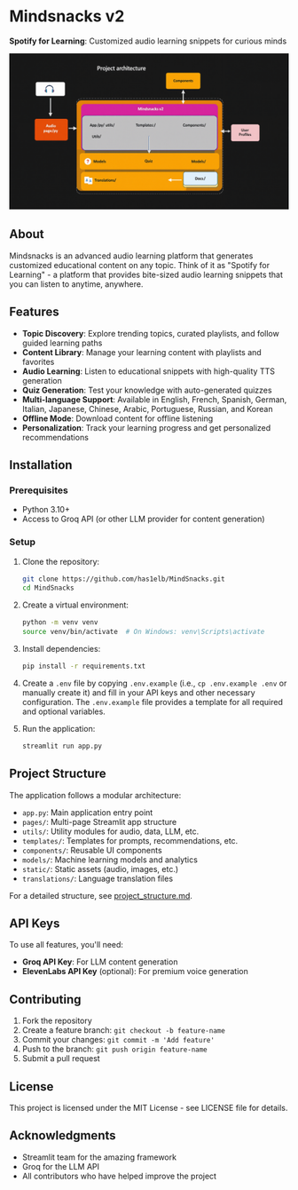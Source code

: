 # Mindsnacks v2

**Spotify for Learning**: Customized audio learning snippets for curious minds

![Mindsnacks Screenshot](architecture_diagram.png)

## About

Mindsnacks is an advanced audio learning platform that generates customized educational content on any topic. Think of it as "Spotify for Learning" - a platform that provides bite-sized audio learning snippets that you can listen to anytime, anywhere.

## Features

- **Topic Discovery**: Explore trending topics, curated playlists, and follow guided learning paths
- **Content Library**: Manage your learning content with playlists and favorites
- **Audio Learning**: Listen to educational snippets with high-quality TTS generation
- **Quiz Generation**: Test your knowledge with auto-generated quizzes
- **Multi-language Support**: Available in English, French, Spanish, German, Italian, Japanese, Chinese, Arabic, Portuguese, Russian, and Korean
- **Offline Mode**: Download content for offline listening
- **Personalization**: Track your learning progress and get personalized recommendations

## Installation

### Prerequisites

- Python 3.10+
- Access to Groq API (or other LLM provider for content generation)

### Setup

1. Clone the repository:

   ```bash
   git clone https://github.com/has1elb/MindSnacks.git
   cd MindSnacks
   ```
2. Create a virtual environment:

   ```bash
   python -m venv venv
   source venv/bin/activate  # On Windows: venv\Scripts\activate
   ```
3. Install dependencies:

   ```bash
   pip install -r requirements.txt
   ```
4. Create a `.env` file by copying `.env.example` (i.e., `cp .env.example .env` or manually create it) and fill in your API keys and other necessary configuration. The `.env.example` file provides a template for all required and optional variables.
5. Run the application:

   ```bash
   streamlit run app.py
   ```

## Project Structure

The application follows a modular architecture:

- `app.py`: Main application entry point
- `pages/`: Multi-page Streamlit app structure
- `utils/`: Utility modules for audio, data, LLM, etc.
- `templates/`: Templates for prompts, recommendations, etc.
- `components/`: Reusable UI components
- `models/`: Machine learning models and analytics
- `static/`: Static assets (audio, images, etc.)
- `translations/`: Language translation files

For a detailed structure, see [project_structure.md](project_structure.md).

## API Keys

To use all features, you'll need:

- **Groq API Key**: For LLM content generation
- **ElevenLabs API Key** (optional): For premium voice generation

## Contributing

1. Fork the repository
2. Create a feature branch: `git checkout -b feature-name`
3. Commit your changes: `git commit -m 'Add feature'`
4. Push to the branch: `git push origin feature-name`
5. Submit a pull request

## License

This project is licensed under the MIT License - see LICENSE file for details.

## Acknowledgments

- Streamlit team for the amazing framework
- Groq for the LLM API
- All contributors who have helped improve the project
